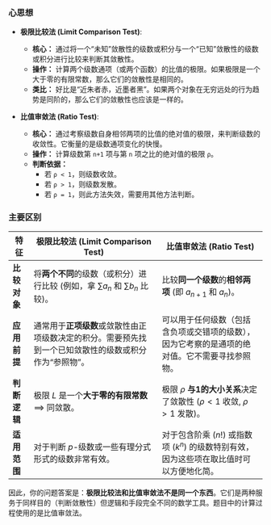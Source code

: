 
### 心思想

*   **极限比较法 (Limit Comparison Test)**:
    *   **核心：** 通过将一个“未知”敛散性的级数或积分与一个“已知”敛散性的级数或积分进行比较来判断其敛散性。
    *   **操作：** 计算两个级数通项（或两个函数）的比值的极限。如果极限是一个大于零的有限常数，那么它们的敛散性是相同的。
    *   **类比：** 好比是“近朱者赤，近墨者黑”。如果两个对象在无穷远处的行为趋势是同阶的，那么它们的敛散性也应该是一样的。

*   **比值审敛法 (Ratio Test)**:
    *   **核心：** 通过考察级数自身相邻两项的比值的绝对值的极限，来判断级数的收敛性。它衡量的是级数通项变化的快慢。
    *   **操作：** 计算级数第 `n+1` 项与第 `n` 项之比的绝对值的极限 `ρ`。
    *   **判断依据：**
        *   若 `ρ < 1`，则级数收敛。
        *   若 `ρ > 1`，则级数发散。
        *   若 `ρ = 1`，则此方法失效，需要用其他方法判断。

### 主要区别

| 特征 | **极限比较法 (Limit Comparison Test)** | **比值审敛法 (Ratio Test)** |
| --- | --- | --- |
| **比较对象** | 将**两个不同**的级数（或积分）进行比较 (例如，拿 $\sum a_n$ 和 $\sum b_n$ 比较)。 | 比较**同一个级数**的**相邻两项** (即 $a_{n+1}$ 和 $a_n$)。 |
| **应用前提** | 通常用于**正项级数**或敛散性由正项级数决定的积分。需要预先找到一个已知敛散性的级数或积分作为“参照物”。 | 可以用于任何级数（包括含负项或交错项的级数），因为它考察的是通项的绝对值。它不需要寻找参照物。 |
| **判断逻辑** | 极限 $L$ 是一个**大于零的有限常数** $\implies$ 同敛散。 | 极限 $\rho$ **与1的大小关系**决定了敛散性 ($\rho<1$ 收敛, $\rho>1$ 发散)。 |
| **适用范围** | 对于判断 $p$-级数或一些有理分式形式的级数非常有效。 | 对于包含阶乘 ($n!$) 或指数项 ($k^n$) 的级数特别有效，因为这些项在取比值时可以方便地化简。 |


因此，你的问题答案是：**极限比较法和比值审敛法不是同一个东西**。它们是两种服务于同样目的（判断敛散性）但逻辑和手段完全不同的数学工具。题目中的计算过程使用的是比值审敛法。